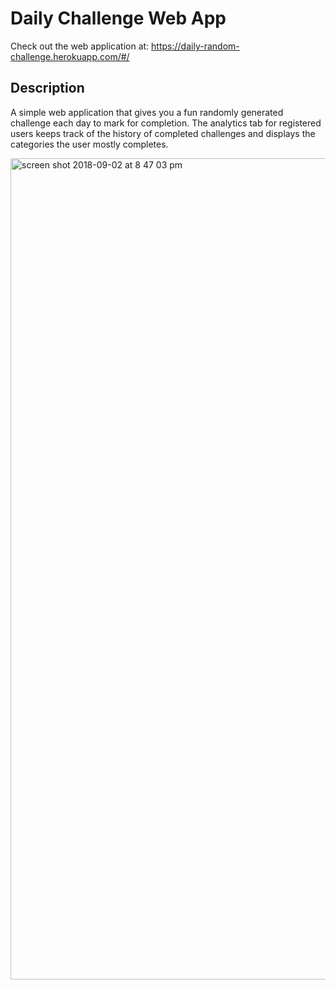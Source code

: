 # Daily Challenge Web App

Check out the web application at: 
https://daily-random-challenge.herokuapp.com/#/

## Description
A simple web application that gives you a fun randomly generated challenge each day to mark for completion. 
The analytics tab for registered users keeps track of the history of completed challenges and displays the categories the user mostly completes.

<img width="1314" alt="screen shot 2018-09-02 at 8 47 03 pm" src="https://user-images.githubusercontent.com/15270809/44966808-43f13500-aef2-11e8-9e1e-80856c1c8246.png">

